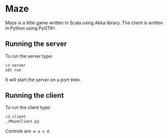 # Maze
Maze is a little game written in Scala using Akka library. The client is written in Python using PyGTK+.

## Running the server

To run the server type:

```bash
cd server
sbt run
```

It will start the server on a port `9999`.

## Running the client

To run the client type:

```bash
cd client
./MazeClient.py
```

Controls are: `w a s d`.
